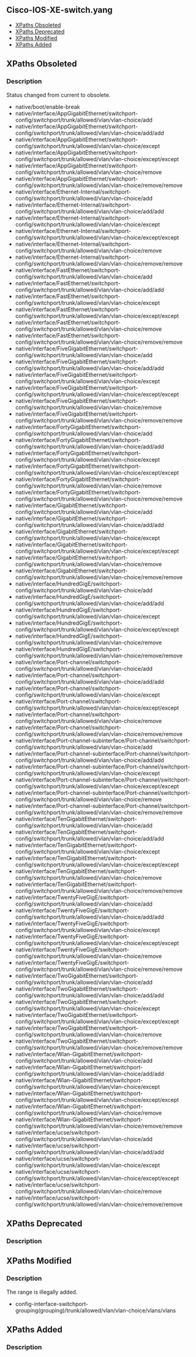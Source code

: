 ## Cisco-IOS-XE-switch.yang


- [XPaths Obsoleted](#xpaths-obsoleted)
- [XPaths Deprecated](#xpaths-deprecated)
- [XPaths Modified](#xpaths-modified)
- [XPaths Added](#xpaths-added)

## XPaths Obsoleted

### Description

Status changed from current to obsolete.

- native/boot/enable-break
- native/interface/AppGigabitEthernet/switchport-config/switchport/trunk/allowed/vlan/vlan-choice/add
- native/interface/AppGigabitEthernet/switchport-config/switchport/trunk/allowed/vlan/vlan-choice/add/add
- native/interface/AppGigabitEthernet/switchport-config/switchport/trunk/allowed/vlan/vlan-choice/except
- native/interface/AppGigabitEthernet/switchport-config/switchport/trunk/allowed/vlan/vlan-choice/except/except
- native/interface/AppGigabitEthernet/switchport-config/switchport/trunk/allowed/vlan/vlan-choice/remove
- native/interface/AppGigabitEthernet/switchport-config/switchport/trunk/allowed/vlan/vlan-choice/remove/remove
- native/interface/Ethernet-Internal/switchport-config/switchport/trunk/allowed/vlan/vlan-choice/add
- native/interface/Ethernet-Internal/switchport-config/switchport/trunk/allowed/vlan/vlan-choice/add/add
- native/interface/Ethernet-Internal/switchport-config/switchport/trunk/allowed/vlan/vlan-choice/except
- native/interface/Ethernet-Internal/switchport-config/switchport/trunk/allowed/vlan/vlan-choice/except/except
- native/interface/Ethernet-Internal/switchport-config/switchport/trunk/allowed/vlan/vlan-choice/remove
- native/interface/Ethernet-Internal/switchport-config/switchport/trunk/allowed/vlan/vlan-choice/remove/remove
- native/interface/FastEthernet/switchport-config/switchport/trunk/allowed/vlan/vlan-choice/add
- native/interface/FastEthernet/switchport-config/switchport/trunk/allowed/vlan/vlan-choice/add/add
- native/interface/FastEthernet/switchport-config/switchport/trunk/allowed/vlan/vlan-choice/except
- native/interface/FastEthernet/switchport-config/switchport/trunk/allowed/vlan/vlan-choice/except/except
- native/interface/FastEthernet/switchport-config/switchport/trunk/allowed/vlan/vlan-choice/remove
- native/interface/FastEthernet/switchport-config/switchport/trunk/allowed/vlan/vlan-choice/remove/remove
- native/interface/FiveGigabitEthernet/switchport-config/switchport/trunk/allowed/vlan/vlan-choice/add
- native/interface/FiveGigabitEthernet/switchport-config/switchport/trunk/allowed/vlan/vlan-choice/add/add
- native/interface/FiveGigabitEthernet/switchport-config/switchport/trunk/allowed/vlan/vlan-choice/except
- native/interface/FiveGigabitEthernet/switchport-config/switchport/trunk/allowed/vlan/vlan-choice/except/except
- native/interface/FiveGigabitEthernet/switchport-config/switchport/trunk/allowed/vlan/vlan-choice/remove
- native/interface/FiveGigabitEthernet/switchport-config/switchport/trunk/allowed/vlan/vlan-choice/remove/remove
- native/interface/FortyGigabitEthernet/switchport-config/switchport/trunk/allowed/vlan/vlan-choice/add
- native/interface/FortyGigabitEthernet/switchport-config/switchport/trunk/allowed/vlan/vlan-choice/add/add
- native/interface/FortyGigabitEthernet/switchport-config/switchport/trunk/allowed/vlan/vlan-choice/except
- native/interface/FortyGigabitEthernet/switchport-config/switchport/trunk/allowed/vlan/vlan-choice/except/except
- native/interface/FortyGigabitEthernet/switchport-config/switchport/trunk/allowed/vlan/vlan-choice/remove
- native/interface/FortyGigabitEthernet/switchport-config/switchport/trunk/allowed/vlan/vlan-choice/remove/remove
- native/interface/GigabitEthernet/switchport-config/switchport/trunk/allowed/vlan/vlan-choice/add
- native/interface/GigabitEthernet/switchport-config/switchport/trunk/allowed/vlan/vlan-choice/add/add
- native/interface/GigabitEthernet/switchport-config/switchport/trunk/allowed/vlan/vlan-choice/except
- native/interface/GigabitEthernet/switchport-config/switchport/trunk/allowed/vlan/vlan-choice/except/except
- native/interface/GigabitEthernet/switchport-config/switchport/trunk/allowed/vlan/vlan-choice/remove
- native/interface/GigabitEthernet/switchport-config/switchport/trunk/allowed/vlan/vlan-choice/remove/remove
- native/interface/HundredGigE/switchport-config/switchport/trunk/allowed/vlan/vlan-choice/add
- native/interface/HundredGigE/switchport-config/switchport/trunk/allowed/vlan/vlan-choice/add/add
- native/interface/HundredGigE/switchport-config/switchport/trunk/allowed/vlan/vlan-choice/except
- native/interface/HundredGigE/switchport-config/switchport/trunk/allowed/vlan/vlan-choice/except/except
- native/interface/HundredGigE/switchport-config/switchport/trunk/allowed/vlan/vlan-choice/remove
- native/interface/HundredGigE/switchport-config/switchport/trunk/allowed/vlan/vlan-choice/remove/remove
- native/interface/Port-channel/switchport-config/switchport/trunk/allowed/vlan/vlan-choice/add
- native/interface/Port-channel/switchport-config/switchport/trunk/allowed/vlan/vlan-choice/add/add
- native/interface/Port-channel/switchport-config/switchport/trunk/allowed/vlan/vlan-choice/except
- native/interface/Port-channel/switchport-config/switchport/trunk/allowed/vlan/vlan-choice/except/except
- native/interface/Port-channel/switchport-config/switchport/trunk/allowed/vlan/vlan-choice/remove
- native/interface/Port-channel/switchport-config/switchport/trunk/allowed/vlan/vlan-choice/remove/remove
- native/interface/Port-channel-subinterface/Port-channel/switchport-config/switchport/trunk/allowed/vlan/vlan-choice/add
- native/interface/Port-channel-subinterface/Port-channel/switchport-config/switchport/trunk/allowed/vlan/vlan-choice/add/add
- native/interface/Port-channel-subinterface/Port-channel/switchport-config/switchport/trunk/allowed/vlan/vlan-choice/except
- native/interface/Port-channel-subinterface/Port-channel/switchport-config/switchport/trunk/allowed/vlan/vlan-choice/except/except
- native/interface/Port-channel-subinterface/Port-channel/switchport-config/switchport/trunk/allowed/vlan/vlan-choice/remove
- native/interface/Port-channel-subinterface/Port-channel/switchport-config/switchport/trunk/allowed/vlan/vlan-choice/remove/remove
- native/interface/TenGigabitEthernet/switchport-config/switchport/trunk/allowed/vlan/vlan-choice/add
- native/interface/TenGigabitEthernet/switchport-config/switchport/trunk/allowed/vlan/vlan-choice/add/add
- native/interface/TenGigabitEthernet/switchport-config/switchport/trunk/allowed/vlan/vlan-choice/except
- native/interface/TenGigabitEthernet/switchport-config/switchport/trunk/allowed/vlan/vlan-choice/except/except
- native/interface/TenGigabitEthernet/switchport-config/switchport/trunk/allowed/vlan/vlan-choice/remove
- native/interface/TenGigabitEthernet/switchport-config/switchport/trunk/allowed/vlan/vlan-choice/remove/remove
- native/interface/TwentyFiveGigE/switchport-config/switchport/trunk/allowed/vlan/vlan-choice/add
- native/interface/TwentyFiveGigE/switchport-config/switchport/trunk/allowed/vlan/vlan-choice/add/add
- native/interface/TwentyFiveGigE/switchport-config/switchport/trunk/allowed/vlan/vlan-choice/except
- native/interface/TwentyFiveGigE/switchport-config/switchport/trunk/allowed/vlan/vlan-choice/except/except
- native/interface/TwentyFiveGigE/switchport-config/switchport/trunk/allowed/vlan/vlan-choice/remove
- native/interface/TwentyFiveGigE/switchport-config/switchport/trunk/allowed/vlan/vlan-choice/remove/remove
- native/interface/TwoGigabitEthernet/switchport-config/switchport/trunk/allowed/vlan/vlan-choice/add
- native/interface/TwoGigabitEthernet/switchport-config/switchport/trunk/allowed/vlan/vlan-choice/add/add
- native/interface/TwoGigabitEthernet/switchport-config/switchport/trunk/allowed/vlan/vlan-choice/except
- native/interface/TwoGigabitEthernet/switchport-config/switchport/trunk/allowed/vlan/vlan-choice/except/except
- native/interface/TwoGigabitEthernet/switchport-config/switchport/trunk/allowed/vlan/vlan-choice/remove
- native/interface/TwoGigabitEthernet/switchport-config/switchport/trunk/allowed/vlan/vlan-choice/remove/remove
- native/interface/Wlan-GigabitEthernet/switchport-config/switchport/trunk/allowed/vlan/vlan-choice/add
- native/interface/Wlan-GigabitEthernet/switchport-config/switchport/trunk/allowed/vlan/vlan-choice/add/add
- native/interface/Wlan-GigabitEthernet/switchport-config/switchport/trunk/allowed/vlan/vlan-choice/except
- native/interface/Wlan-GigabitEthernet/switchport-config/switchport/trunk/allowed/vlan/vlan-choice/except/except
- native/interface/Wlan-GigabitEthernet/switchport-config/switchport/trunk/allowed/vlan/vlan-choice/remove
- native/interface/Wlan-GigabitEthernet/switchport-config/switchport/trunk/allowed/vlan/vlan-choice/remove/remove
- native/interface/ucse/switchport-config/switchport/trunk/allowed/vlan/vlan-choice/add
- native/interface/ucse/switchport-config/switchport/trunk/allowed/vlan/vlan-choice/add/add
- native/interface/ucse/switchport-config/switchport/trunk/allowed/vlan/vlan-choice/except
- native/interface/ucse/switchport-config/switchport/trunk/allowed/vlan/vlan-choice/except/except
- native/interface/ucse/switchport-config/switchport/trunk/allowed/vlan/vlan-choice/remove
- native/interface/ucse/switchport-config/switchport/trunk/allowed/vlan/vlan-choice/remove/remove


## XPaths Deprecated

### Description

## XPaths Modified

### Description

The range is illegally added.

- config-interface-switchport-grouping(grouping)/trunk/allowed/vlan/vlan-choice/vlans/vlans

## XPaths Added

### Description
